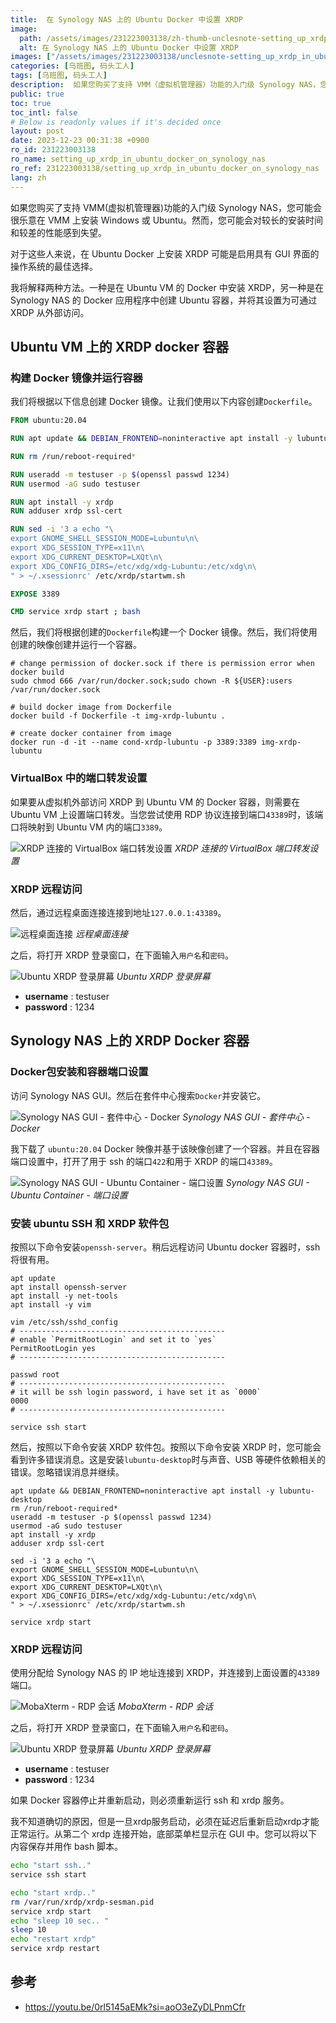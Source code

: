 ```yaml
---
title:  在 Synology NAS 上的 Ubuntu Docker 中设置 XRDP
image:
  path: /assets/images/231223003138/zh-thumb-unclesnote-setting_up_xrdp_in_ubuntu_docker_on_synology_nas.png
  alt: 在 Synology NAS 上的 Ubuntu Docker 中设置 XRDP
images: ["/assets/images/231223003138/unclesnote-setting_up_xrdp_in_ubuntu_docker_on_synology_nas-virtualbox_port_forwarding_settings_for_xrdp_connection.png", "/assets/images/231223003138/unclesnote-setting_up_xrdp_in_ubuntu_docker_on_synology_nas-remote_desktop_connection.png", "/assets/images/231223003138/unclesnote-setting_up_xrdp_in_ubuntu_docker_on_synology_nas-ubuntu_xrdp_login_screen.png", "/assets/images/231223003138/unclesnote-setting_up_xrdp_in_ubuntu_docker_on_synology_nas-synology_nas_gui-package_center-docker.png", "/assets/images/231223003138/unclesnote-setting_up_xrdp_in_ubuntu_docker_on_synology_nas-synology_nas_gui-ubuntu_container-port_settings.png", "/assets/images/231223003138/unclesnote-setting_up_xrdp_in_ubuntu_docker_on_synology_nas-mobaxterm-rdp_session.png"]
categories: [乌班图, 码头工人]
tags: [乌班图, 码头工人]
description:  如果您购买了支持 VMM（虚拟机管理器）功能的入门级 Synology NAS，您可能会很乐意在 VMM 上安装 Windows 或 Ubuntu。然而，您可能会对较长的安装时间和较差的性能感到失望。对于这些人来说，在 Ubuntu Docker 上安装 XRDP 可能是启用具有 GUI 界面的操作系统的最佳选择。我
public: true
toc: true
toc_intl: false
# Below is readonly values if it's decided once
layout: post
date: 2023-12-23 00:31:38 +0900
ro_id: 231223003138
ro_name: setting_up_xrdp_in_ubuntu_docker_on_synology_nas
ro_ref: 231223003138/setting_up_xrdp_in_ubuntu_docker_on_synology_nas
lang: zh
---
```

如果您购买了支持 VMM(虚拟机管理器)功能的入门级 Synology NAS，您可能会很乐意在 VMM 上安装 Windows 或 Ubuntu。然而，您可能会对较长的安装时间和较差的性能感到失望。  

对于这些人来说，在 Ubuntu Docker 上安装 XRDP 可能是启用具有 GUI 界面的操作系统的最佳选择。  

我将解释两种方法。一种是在 Ubuntu VM 的 Docker 中安装 XRDP，另一种是在 Synology NAS 的 Docker 应用程序中创建 Ubuntu 容器，并将其设置为可通过 XRDP 从外部访问。  
## Ubuntu VM 上的 XRDP docker 容器
### 构建 Docker 镜像并运行容器
我们将根据以下信息创建 Docker 镜像。让我们使用以下内容创建`Dockerfile`。  

```Dockerfile
FROM ubuntu:20.04

RUN apt update && DEBIAN_FRONTEND=noninteractive apt install -y lubuntu-desktop

RUN rm /run/reboot-required*

RUN useradd -m testuser -p $(openssl passwd 1234)
RUN usermod -aG sudo testuser

RUN apt install -y xrdp
RUN adduser xrdp ssl-cert

RUN sed -i '3 a echo "\
export GNOME_SHELL_SESSION_MODE=Lubuntu\n\
export XDG_SESSION_TYPE=x11\n\
export XDG_CURRENT_DESKTOP=LXQt\n\
export XDG_CONFIG_DIRS=/etc/xdg/xdg-Lubuntu:/etc/xdg\n\
" > ~/.xsessionrc' /etc/xrdp/startwm.sh

EXPOSE 3389

CMD service xrdp start ; bash
```
然后，我们将根据创建的`Dockerfile`构建一个 Docker 镜像。然后，我们将使用创建的映像创建并运行一个容器。  

```shell
# change permission of docker.sock if there is permission error when docker build
sudo chmod 666 /var/run/docker.sock;sudo chown -R ${USER}:users /var/run/docker.sock

# build docker image from Dockerfile
docker build -f Dockerfile -t img-xrdp-lubuntu .

# create docker container from image 
docker run -d -it --name cond-xrdp-lubuntu -p 3389:3389 img-xrdp-lubuntu

```
### VirtualBox 中的端口转发设置
如果要从虚拟机外部访问 XRDP 到 Ubuntu VM 的 Docker 容器，则需要在 Ubuntu VM 上设置端口转发。当您尝试使用 RDP 协议连接到端口`43389`时，该端口将映射到 Ubuntu VM 内的端口`3389`。  

![XRDP 连接的 VirtualBox 端口转发设置](/assets/images/231223003138/unclesnote-setting_up_xrdp_in_ubuntu_docker_on_synology_nas-virtualbox_port_forwarding_settings_for_xrdp_connection.png)
_XRDP 连接的 VirtualBox 端口转发设置_

### XRDP 远程访问
然后，通过远程桌面连接连接到地址`127.0.0.1:43389`。  

![远程桌面连接](/assets/images/231223003138/unclesnote-setting_up_xrdp_in_ubuntu_docker_on_synology_nas-remote_desktop_connection.png)
_远程桌面连接_

之后，将打开 XRDP 登录窗口，在下面输入`用户名`和`密码`。  

![Ubuntu XRDP 登录屏幕](/assets/images/231223003138/unclesnote-setting_up_xrdp_in_ubuntu_docker_on_synology_nas-ubuntu_xrdp_login_screen.png)
_Ubuntu XRDP 登录屏幕_

- **username** : testuser
- **password** : 1234

## Synology NAS 上的 XRDP Docker 容器
### Docker包安装和容器端口设置
访问 Synology NAS GUI。然后在套件中心搜索`Docker`并安装它。  

![Synology NAS GUI - 套件中心 - Docker](/assets/images/231223003138/unclesnote-setting_up_xrdp_in_ubuntu_docker_on_synology_nas-synology_nas_gui-package_center-docker.png)
_Synology NAS GUI - 套件中心 - Docker_

我下载了 `ubuntu:20.04` Docker 映像并基于该映像创建了一个容器。并且在容器端口设置中，打开了用于 ssh 的端口`422`和用于 XRDP 的端口`43389`。  

![Synology NAS GUI - Ubuntu Container - 端口设置](/assets/images/231223003138/unclesnote-setting_up_xrdp_in_ubuntu_docker_on_synology_nas-synology_nas_gui-ubuntu_container-port_settings.png)
_Synology NAS GUI - Ubuntu Container - 端口设置_

### 安装 ubuntu SSH 和 XRDP 软件包
按照以下命令安装`openssh-server`。稍后远程访问 Ubuntu docker 容器时，ssh 将很有用。  

```shell
apt update
apt install openssh-server
apt install -y net-tools
apt install -y vim

vim /etc/ssh/sshd_config
# ----------------------------------------------
# enable `PermitRootLogin` and set it to `yes`
PermitRootLogin yes
# ----------------------------------------------

passwd root 
# ----------------------------------------------
# it will be ssh login password, i have set it as `0000`
0000
# ----------------------------------------------

service ssh start
```
然后，按照以下命令安装 XRDP 软件包。按照以下命令安装 XRDP 时，您可能会看到许多错误消息。这是安装`lubuntu-desktop`时与声音、USB 等硬件依赖相关的错误。忽略错误消息并继续。  

```shell
apt update && DEBIAN_FRONTEND=noninteractive apt install -y lubuntu-desktop
rm /run/reboot-required*
useradd -m testuser -p $(openssl passwd 1234)
usermod -aG sudo testuser
apt install -y xrdp
adduser xrdp ssl-cert

sed -i '3 a echo "\
export GNOME_SHELL_SESSION_MODE=Lubuntu\n\
export XDG_SESSION_TYPE=x11\n\
export XDG_CURRENT_DESKTOP=LXQt\n\
export XDG_CONFIG_DIRS=/etc/xdg/xdg-Lubuntu:/etc/xdg\n\
" > ~/.xsessionrc' /etc/xrdp/startwm.sh

service xrdp start

```
### XRDP 远程访问
使用分配给 Synology NAS 的 IP 地址连接到 XRDP，并连接到上面设置的`43389`端口。  

![MobaXterm - RDP 会话](/assets/images/231223003138/unclesnote-setting_up_xrdp_in_ubuntu_docker_on_synology_nas-mobaxterm-rdp_session.png)
_MobaXterm - RDP 会话_

之后，将打开 XRDP 登录窗口，在下面输入`用户名`和`密码`。  

![Ubuntu XRDP 登录屏幕](/assets/images/231223003138/unclesnote-setting_up_xrdp_in_ubuntu_docker_on_synology_nas-ubuntu_xrdp_login_screen.png)
_Ubuntu XRDP 登录屏幕_

- **username** : testuser
- **password** : 1234

如果 Docker 容器停止并重新启动，则必须重新运行 ssh 和 xrdp 服务。  

我不知道确切的原因，但是一旦xrdp服务启动，必须​​在延迟后重新启动xrdp才能正常运行。从第二个 xrdp 连接开始，底部菜单栏显示在 GUI 中。您可以将以下内容保存并用作 bash 脚本。  

```bash
echo "start ssh.."
service ssh start

echo "start xrdp.."
rm /var/run/xrdp/xrdp-sesman.pid
service xrdp start
echo "sleep 10 sec.. "
sleep 10
echo "restart xrdp"
service xrdp restart

```
## 参考
- https://youtu.be/0rl5145aEMk?si=aoO3eZyDLPnmCfr

